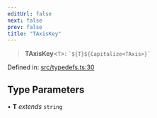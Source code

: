 ```yaml
---
editUrl: false
next: false
prev: false
title: "TAxisKey"
---
```


> **TAxisKey**\<`T`\>: `` `${T}${Capitalize<TAxis>}` ``

Defined in: [src/typedefs.ts:30](https://github.com/fabricjs/fabric.js/blob/8748628df7e9de00ba77413bfc3ad9e9fe9d4f30/src/typedefs.ts#L30)

## Type Parameters

• **T** *extends* `string`
